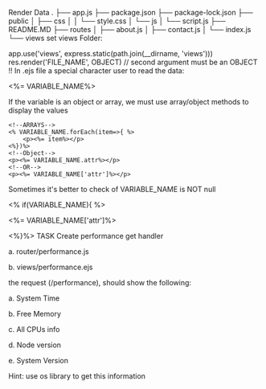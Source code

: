 Render Data
.
├── app.js
├── package.json
├── package-lock.json
├── public
│   ├── css
│   │   └── style.css
│   └── js
│       └── script.js
├── README.MD
├── routes
│   ├── about.js
│   ├── contact.js
│   └── index.js
└── views
set views Folder:

app.use('views', express.static(path.join(__dirname, 'views')))
res.render('FILE_NAME', OBJECT)
// second argument must be an OBJECT !!
In .ejs file a special character user to read the data:

<%= VARIABLE_NAME%>
<!-- VARIABLE_NAME must be an attripute from sent OBJECT -->
If the variable is an object or array, we must use array/object methods to display the values

    <!--ARRAYS-->
    <% VARIABLE_NAME.forEach(item=>{ %>
        <p><%= item%></p>
    <%})%>
    <!--Object-->
    <p><%= VARIABLE_NAME.attr%></p>
    <!--OR-->
    <p><%= VARIABLE_NAME['attr']%></p>
Sometimes it's better to check of VARIABLE_NAME is NOT null

<% if(VARIABLE_NAME){ %>
    <p><%= VARIABLE_NAME['attr']%></p>
<%}%>
TASK
Create performance get handler

a. router/performance.js

b. views/performance.ejs

the request (/performance), should show the following:

a. System Time

b. Free Memory

c. All CPUs info

d. Node version

e. System Version

Hint: use os library to get this information
